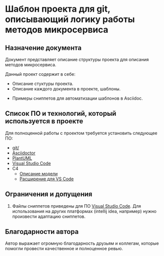 # Шаблон проекта для git, описывающий логику работы методов микросервиса

## Назначение документа

Документ представляет описание структуры проекта для описания методов микросервиса.

Данный проект содержит в себе:

* Описание стуктуры проекта.
* Описание каждого документа в проекте, шаблоны.
<!-- * Вложенные сниппеты для работы с диаграммами. -->
* Примеры сниппетов для автоматизации шаблонов в Asciidoc.

## Список ПО и технологий, который используется в проекте

Для полноценной работы с проектом требуется установить следующее ПО:

* [git/](https://git-scm.com/)
* [Asciidoctor](https://github.com/asciidoctor/asciidoctor)
* [PlantUML](https://plantuml.com/)
* [Visual Studio Code](https://code.visualstudio.com/)
* С4
    * [Описание модели](https://c4model.com/)
    * [Расширение для VS Code](https://github.com/RicardoNiepel/C4-PlantUML)

## Ограничения и допущения

1. Файлы сниппетов приведены для ПО [Visual Studio Code](https://code.visualstudio.com/). Для использования на других платформах (intellij idea, например) нужно произвести адаптацию сниппетов.

## Благодарности автора

Автор выражает огромную благодарность друзьям и коллегам, которые помогли провести качественное и полноценное ревью.


